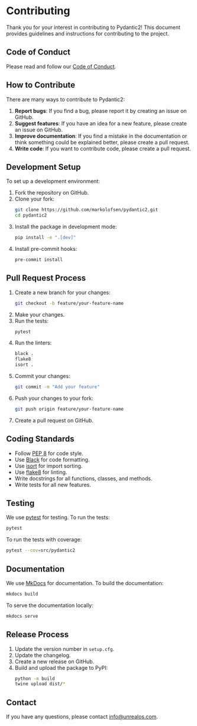 # Contributing

Thank you for your interest in contributing to Pydantic2! This document provides guidelines and instructions for contributing to the project.

## Code of Conduct

Please read and follow our [Code of Conduct](https://github.com/markolofsen/pydantic2/blob/main/CODE_OF_CONDUCT.md).

## How to Contribute

There are many ways to contribute to Pydantic2:

1. **Report bugs**: If you find a bug, please report it by creating an issue on GitHub.
2. **Suggest features**: If you have an idea for a new feature, please create an issue on GitHub.
3. **Improve documentation**: If you find a mistake in the documentation or think something could be explained better, please create a pull request.
4. **Write code**: If you want to contribute code, please create a pull request.

## Development Setup

To set up a development environment:

1. Fork the repository on GitHub.
2. Clone your fork:
   ```bash
   git clone https://github.com/markolofsen/pydantic2.git
   cd pydantic2
   ```
3. Install the package in development mode:
   ```bash
   pip install -e ".[dev]"
   ```
4. Install pre-commit hooks:
   ```bash
   pre-commit install
   ```

## Pull Request Process

1. Create a new branch for your changes:
   ```bash
   git checkout -b feature/your-feature-name
   ```
2. Make your changes.
3. Run the tests:
   ```bash
   pytest
   ```
4. Run the linters:
   ```bash
   black .
   flake8
   isort .
   ```
5. Commit your changes:
   ```bash
   git commit -m "Add your feature"
   ```
6. Push your changes to your fork:
   ```bash
   git push origin feature/your-feature-name
   ```
7. Create a pull request on GitHub.

## Coding Standards

- Follow [PEP 8](https://www.python.org/dev/peps/pep-0008/) for code style.
- Use [Black](https://black.readthedocs.io/en/stable/) for code formatting.
- Use [isort](https://pycqa.github.io/isort/) for import sorting.
- Use [flake8](https://flake8.pycqa.org/en/latest/) for linting.
- Write docstrings for all functions, classes, and methods.
- Write tests for all new features.

## Testing

We use [pytest](https://docs.pytest.org/en/stable/) for testing. To run the tests:

```bash
pytest
```

To run the tests with coverage:

```bash
pytest --cov=src/pydantic2
```

## Documentation

We use [MkDocs](https://www.mkdocs.org/) for documentation. To build the documentation:

```bash
mkdocs build
```

To serve the documentation locally:

```bash
mkdocs serve
```

## Release Process

1. Update the version number in `setup.cfg`.
2. Update the changelog.
3. Create a new release on GitHub.
4. Build and upload the package to PyPI:
   ```bash
   python -m build
   twine upload dist/*
   ```

## Contact

If you have any questions, please contact [info@unrealos.com](mailto:info@unrealos.com).
